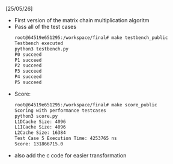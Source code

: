 [25/05/26]

- First version of the matrix chain multiplication algoritm
- Pass all of the test cases
  ```bash
  root@64519e651295:/workspace/final# make testbench_public
  Testbench executed
  python3 testbench.py
  P0 succeed
  P1 succeed
  P2 succeed
  P3 succeed
  P4 succeed
  P5 succeed
  ```
- Score:
  ```bash
  root@64519e651295:/workspace/final# make score_public
  Scoring with performance testcases
  python3 score.py
  L1DCache Size: 4096
  L1ICache Size: 4096
  L2Cache Size: 16384
  Test Case 5 Execution Time: 4253765 ns
  Score: 131866715.0
  ```
- also add the c code for easier transformation
